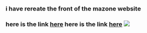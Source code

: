 <h3> i have rereate the front of the mazone website <h3>
here is the link <a href="https://amazon-project-plum.vercel.app/amazon.html"> here</a>
here is the link <a href="https://amazon-project-plum.vercel.app/amazon.html"> here</a>
<img src="../../Screen Shot 2024-05-21 at 11.22.57 PM.png">
